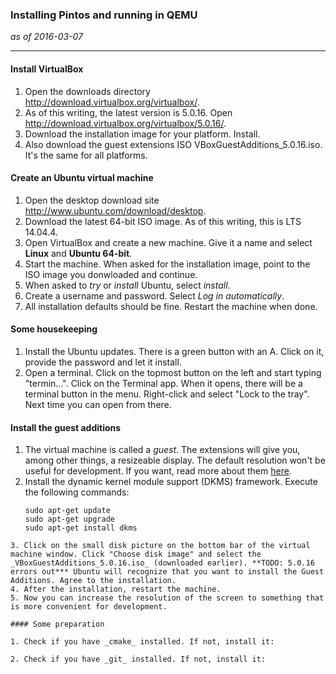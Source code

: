 ### Installing Pintos and running in QEMU

_as of 2016-03-07_

* * *

#### Install VirtualBox

1. Open the downloads directory http://download.virtualbox.org/virtualbox/.
2. As of this writing, the latest version is 5.0.16. Open http://download.virtualbox.org/virtualbox/5.0.16/.
3. Download the installation image for your platform. Install.
4. Also download the guest extensions ISO VBoxGuestAdditions_5.0.16.iso. It's the same for all platforms.

#### Create an Ubuntu virtual machine

1. Open the desktop download site http://www.ubuntu.com/download/desktop.
2. Download the latest 64-bit ISO image. As of this writing, this is LTS 14.04.4.
3. Open VirtualBox and create a new machine. Give it a name and select **Linux** and **Ubuntu 64-bit**.
4. Start the machine. When asked for the installation image, point to the ISO image you donwloaded and continue.
5. When asked to _try_ or _install_ Ubuntu, select _install_.
6. Create a username and password. Select _Log in automatically_.
7. All installation defaults should be fine. Restart the machine when done.

#### Some housekeeping

1. Install the Ubuntu updates. There is a green button with an A. Click on it, provide the password and let it install.
2. Open a terminal. Click on the topmost button on the left and start typing "termin...". Click on the Terminal app. When it opens, there will be a terminal button in the menu. Right-click and select "Lock to the tray". Next time you can open from there.

#### Install the guest additions

1. The virtual machine is called a _guest_. The extensions will give you, among other things, a resizeable display. The default resolution won't be useful for development. If you want, read more about them [here](https://www.virtualbox.org/manual/ch04.html).
2. Install the dynamic kernel module support (DKMS) framework. Execute the following commands:
   ```
   sudo apt-get update
   sudo apt-get upgrade
   sudo apt-get install dkms
  ```
3. Click on the small disk picture on the bottom bar of the virtual machine window. Click "Choose disk image" and select the _VBoxGuestAdditions_5.0.16.iso_ (downloaded earlier). **TODO: 5.0.16 errors out*** Ubuntu will recognize that you want to install the Guest Additions. Agree to the installation.
4. After the installation, restart the machine.
5. Now you can increase the resolution of the screen to something that is more convenient for development.

#### Some preparation

1. Check if you have _cmake_ installed. If not, install it:
   ```
   ```
2. Check if you have _git_ installed. If not, install it:
   ```
   ```
   

